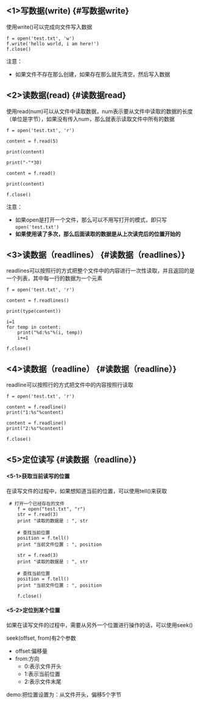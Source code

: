 ## &lt;1&gt;写数据\(write\) {#写数据write}

使用write\(\)可以完成向文件写入数据

```
f = open('test.txt', 'w')
f.write('hello world, i am here!')
f.close()
```

注意：

* 如果文件不存在那么创建，如果存在那么就先清空，然后写入数据

## &lt;2&gt;读数据\(read\) {#读数据read}

使用read\(num\)可以从文件中读取数据，num表示要从文件中读取的数据的长度（单位是字节），如果没有传入num，那么就表示读取文件中所有的数据

```
f = open('test.txt', 'r')

content = f.read(5)

print(content)

print("-"*30)

content = f.read()

print(content)

f.close()
```

注意：

* 如果open是打开一个文件，那么可以不用写打开的模式，即只写
  `open('test.txt')`
* **如果使用读了多次，那么后面读取的数据是从上次读完后的位置开始的**

## &lt;3&gt;读数据（readlines） {#读数据（readlines）}

readlines可以按照行的方式把整个文件中的内容进行一次性读取，并且返回的是一个列表，其中每一行的数据为一个元素

```
f = open('test.txt', 'r')

content = f.readlines()

print(type(content))

i=1
for temp in content:
    print("%d:%s"%(i, temp))
    i+=1

f.close()
```

## &lt;4&gt;读数据（readline） {#读数据（readline）}

readline可以按照行的方式把文件中的内容按照行读取

```
f = open('test.txt', 'r')

content = f.readline()
print("1:%s"%content)

content = f.readline()
print("2:%s"%content)

f.close()
```

## &lt;5&gt;定位读写 {#读数据（readline）}

#### &lt;5-1&gt;获取当前读写的位置

在读写文件的过程中，如果想知道当前的位置，可以使用tell\(\)来获取

```
 # 打开一个已经存在的文件
    f = open("test.txt", "r")
    str = f.read(3)
    print "读取的数据是 : ", str

    # 查找当前位置
    position = f.tell()
    print "当前文件位置 : ", position

    str = f.read(3)
    print "读取的数据是 : ", str

    # 查找当前位置
    position = f.tell()
    print "当前文件位置 : ", position

    f.close()
```

#### &lt;5-2&gt;定位到某个位置

如果在读写文件的过程中，需要从另外一个位置进行操作的话，可以使用seek\(\)

seek\(offset, from\)有2个参数

* offset:偏移量
* from:方向
  * 0:表示文件开头
  * 1:表示当前位置
  * 2:表示文件末尾

demo:把位置设置为：从文件开头，偏移5个字节



